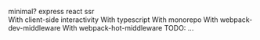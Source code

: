 minimal? express react ssr  
With client-side interactivity
With typescript
With monorepo
With webpack-dev-middleware
With webpack-hot-middleware
TODO: ...


